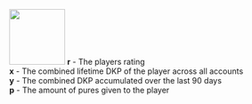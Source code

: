 <img src="https://render.githubusercontent.com/render/math?math=xy%20%2F%20(p%20%2B%201)" width="100">
<b>r</b> - The players rating</br>
<b>x</b> - The combined lifetime DKP of the player across all accounts</br>
<b>y</b> - The combined DKP accumulated over the last 90 days</br>
<b>p</b> - The amount of pures given to the player</br>
